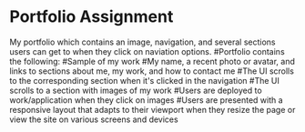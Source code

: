 # Portfolio Assignment
My portfolio which contains an image, navigation, and several sections users can get to when they click on naviation options. 
#Portfolio contains the following: 
#Sample of my work
#My name, a recent photo or avatar, and links to sections about me, my work, and how to contact me
#The UI scrolls to the corresponding section when it's clicked in the navigation
#The UI scrolls to a section with images of my work
#Users are deployed to work/application when they click on images
#Users are presented with a responsive layout that adapts to their viewport when they resize the page or view the site on various screens and devices
